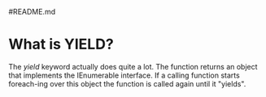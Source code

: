 #README.md
# What is YIELD?
The *yield* keyword actually does quite a lot. The function returns an object that implements the IEnumerable interface. If a calling function starts foreach-ing over this object the function is called again until it "yields". 
